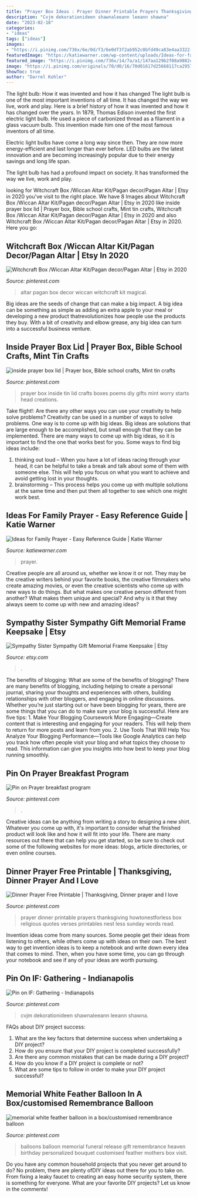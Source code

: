 ```yaml
---
title: "Prayer Box Ideas : Prayer Dinner Printable Prayers Thanksgiving Howtonestforless Box Religious Quotes Verses Printables Nest Less Sunday Words Read"
description: "Cvjm dekorationideen shawnaleeann leeann shawna"
date: "2023-02-18"
categories:
- "ideas"
tags: ["ideas"]
images:
- "https://i.pinimg.com/736x/6e/0d/f3/6e0df3f2ab952c0bfd49ca83e4aa3322--prayer-wall-prayer-board.jpg"
featuredImage: "https://katiewarner.com/wp-content/uploads/Ideas-for-family-prayer.png"
featured_image: "https://i.pinimg.com/736x/14/7a/a1/147aa129b2f08a9882c211f72b4ce0da.jpg"
image: "https://i.pinimg.com/originals/70/d0/16/70d01617d25668117ca2957249c2588e.jpg"
ShowToc: true
author: "Darrel Kohler"
---
```



The light bulb: How it was invented and how it has changed
The light bulb is one of the most important inventions of all time. It has changed the way we live, work and play. Here is a brief history of how it was invented and how it has changed over the years.
In 1879, Thomas Edison invented the first electric light bulb. He used a piece of carbonized thread as a filament in a glass vacuum bulb. This invention made him one of the most famous inventors of all time.

Electric light bulbs have come a long way since then. They are now more energy-efficient and last longer than ever before. LED bulbs are the latest innovation and are becoming increasingly popular due to their energy savings and long life span.

The light bulb has had a profound impact on society. It has transformed the way we live, work and play.

	

		
looking for Witchcraft Box /Wiccan Altar Kit/Pagan decor/Pagan Altar | Etsy in 2020 you've visit to the right place. We have 8 Images about Witchcraft Box /Wiccan Altar Kit/Pagan decor/Pagan Altar | Etsy in 2020 like inside prayer box lid | Prayer box, Bible school crafts, Mint tin crafts, Witchcraft Box /Wiccan Altar Kit/Pagan decor/Pagan Altar | Etsy in 2020 and also Witchcraft Box /Wiccan Altar Kit/Pagan decor/Pagan Altar | Etsy in 2020. Here you go:
		
    
## Witchcraft Box /Wiccan Altar Kit/Pagan Decor/Pagan Altar | Etsy In 2020

<img loading=lazy src="https://i.pinimg.com/736x/25/3d/6e/253d6e9b671300c88decf71895dec6d5.jpg" onerror="this.onerror=null;this.src='https://tse3.mm.bing.net/th?id=OIP.1c8UdKu_JUN9fjjBOg-_GQHaJ3&amp;pid=15.1';" alt="Witchcraft Box /Wiccan Altar Kit/Pagan decor/Pagan Altar | Etsy in 2020">

_Source: pinterest.com_

>altar pagan box decor wiccan witchcraft kit magical. 

	

Big ideas are the seeds of change that can make a big impact. A big idea can be something as simple as adding an extra apple to your meal or developing a new product thatrevolutionizes how people use the products they buy. With a bit of creativity and elbow grease, any big idea can turn into a successful business venture.

    
## Inside Prayer Box Lid | Prayer Box, Bible School Crafts, Mint Tin Crafts

<img loading=lazy src="https://i.pinimg.com/originals/70/d0/16/70d01617d25668117ca2957249c2588e.jpg" onerror="this.onerror=null;this.src='https://tse2.mm.bing.net/th?id=OIP.2kdoHSizw0zE1GVpHDwWGgHaFj&amp;pid=15.1';" alt="inside prayer box lid | Prayer box, Bible school crafts, Mint tin crafts">

_Source: pinterest.com_

>prayer box inside tin lid crafts boxes poems diy gifts mint worry starts head creations. 

	

Take flight!: Are there any other ways you can use your creativity to help solve problems?
Creativity can be used in a number of ways to solve problems. One way is to come up with big ideas. Big ideas are solutions that are large enough to be accomplished, but small enough that they can be implemented. There are many ways to come up with big ideas, so it is important to find the one that works best for you. Some ways to find big ideas include: 
1) thinking out loud – When you have a lot of ideas racing through your head, it can be helpful to take a break and talk about some of them with someone else. This will help you focus on what you want to achieve and avoid getting lost in your thoughts. 
2) brainstorming – This process helps you come up with multiple solutions at the same time and then put them all together to see which one might work best.

    
## Ideas For Family Prayer - Easy Reference Guide | Katie Warner

<img loading=lazy src="https://katiewarner.com/wp-content/uploads/Ideas-for-family-prayer.png" onerror="this.onerror=null;this.src='https://tse2.mm.bing.net/th?id=OIP.tZJ_7OAj6w0cDg4SjRtxPwHaLG&amp;pid=15.1';" alt="Ideas for Family Prayer - Easy Reference Guide | Katie Warner">

_Source: katiewarner.com_

>prayer. 

	

Creative people are all around us, whether we know it or not. They may be the creative writers behind your favorite books, the creative filmmakers who create amazing movies, or even the creative scientists who come up with new ways to do things. But what makes one creative person different from another? What makes them unique and special? And why is it that they always seem to come up with new and amazing ideas?

    
## Sympathy Sister Sympathy Gift Memorial Frame Keepsake | Etsy

<img loading=lazy src="https://i.etsystatic.com/16340448/r/il/0fe2b5/1951342782/il_794xN.1951342782_40ny.jpg" onerror="this.onerror=null;this.src='https://tse2.mm.bing.net/th?id=OIP.VKowI01HwxZvRKcsv7Dg9AHaH5&amp;pid=15.1';" alt="Sympathy Sister Sympathy Gift Memorial Frame Keepsake | Etsy">

_Source: etsy.com_

>. 

	

The benefits of blogging: What are some of the benefits of blogging?
There are many benefits of blogging, including helping to create a personal journal, sharing your thoughts and experiences with others, building relationships with other bloggers, and engaging in online discussions. Whether you’re just starting out or have been blogging for years, there are some things that you can do to make sure your blog is successful. Here are five tips: 1. Make Your Blogging Coursework More Engaging—Create content that is interesting and engaging for your readers. This will help them to return for more posts and learn from you.
2. Use Tools That Will Help You Analyze Your Blogging Performance—Tools like Google Analytics can help you track how often people visit your blog and what topics they choose to read. This information can give you insights into how best to keep your blog running smoothly.


    
## Pin On Prayer Breakfast Program

<img loading=lazy src="https://i.pinimg.com/736x/14/7a/a1/147aa129b2f08a9882c211f72b4ce0da.jpg" onerror="this.onerror=null;this.src='https://tse3.mm.bing.net/th?id=OIP.SqyQkwzR0x_5fWzqmjRnBAHaFu&amp;pid=15.1';" alt="Pin on Prayer breakfast program">

_Source: pinterest.com_

>. 

	

Creative ideas can be anything from writing a story to designing a new shirt. Whatever you come up with, it's important to consider what the finished product will look like and how it will fit into your life. There are many resources out there that can help you get started, so be sure to check out some of the following websites for more ideas: blogs, article directories, or even online courses.

    
## Dinner Prayer Free Printable | Thanksgiving, Dinner Prayer And I Love

<img loading=lazy src="https://s-media-cache-ak0.pinimg.com/736x/6a/11/d9/6a11d9249837084d5b46c5a082fec624.jpg" onerror="this.onerror=null;this.src='https://tse4.mm.bing.net/th?id=OIP.xSYBluosgrT5Te-xrO52hQHaOe&amp;pid=15.1';" alt="Dinner Prayer Free Printable | Thanksgiving, Dinner prayer and I love">

_Source: pinterest.com_

>prayer dinner printable prayers thanksgiving howtonestforless box religious quotes verses printables nest less sunday words read. 

	

Invention ideas come from many sources. Some people get their ideas from listening to others, while others come up with ideas on their own. The best way to get invention ideas is to keep a notebook and write down every idea that comes to mind. Then, when you have some time, you can go through your notebook and see if any of your ideas are worth pursuing.

    
## Pin On IF: Gathering - Indianapolis

<img loading=lazy src="https://i.pinimg.com/736x/6e/0d/f3/6e0df3f2ab952c0bfd49ca83e4aa3322--prayer-wall-prayer-board.jpg" onerror="this.onerror=null;this.src='https://tse2.mm.bing.net/th?id=OIP.zLKrMJ571yixhSxt4tV_cgHaHa&amp;pid=15.1';" alt="Pin on IF: Gathering - Indianapolis">

_Source: pinterest.com_

>cvjm dekorationideen shawnaleeann leeann shawna. 

	

FAQs about DIY project success:
1. What are the key factors that determine success when undertaking a DIY project?
2. How do you ensure that your DIY project is completed successfully? 
3. Are there any common mistakes that can be made during a DIY project? 
4. How do you know if a DIY project is complete or not? 
5. What are some tips to follow in order to make your DIY project successful?

    
## Memorial White Feather Balloon In A Box/customised Remembrance Balloon

<img loading=lazy src="https://i.pinimg.com/736x/ce/be/46/cebe468da4cf6ef1b5005612a6328e18.jpg" onerror="this.onerror=null;this.src='https://tse3.mm.bing.net/th?id=OIP.H6YTm6erA52oNFljDZuyKQHaJ3&amp;pid=15.1';" alt="memorial white feather balloon in a box/customised remembrance balloon">

_Source: pinterest.com_

>balloons balloon memorial funeral release gift remembrance heaven birthday personalized bouquet customised feather mothers box visit. 

	

Do you have any common household projects that you never get around to do? No problem, there are plenty ofDIY ideas out there for you to take on. From fixing a leaky faucet to creating an easy home security system, there is something for everyone. What are your favorite DIY projects? Let us know in the comments!


